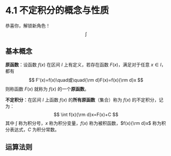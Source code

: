 # 4.1 不定积分的概念与性质

恭喜你，解锁新角色！
$$
\int
$$

## 基本概念

**原函数**：设函数 $f(x)$ 在区间 $I$ 上有定义，若存在函数 $F(x)$，满足对于任意 $x\in I$，都有
$$
F'(x)=f(x)\quad或\quad{\rm d}F(x)=f(x){\rm d}x
$$
则称函数 $F(x)$ 就称为 $f(x)$ 的一个**原函数**。

**不定积分**：在区间 $I$ 上函数 $f(x)$ 的**所有原函数**（集合）称为 $f(x)$ 的不定积分，记为：
$$
\int f(x){\rm d}x=F(x)+C
$$
其中 $\int$ 称为积分号，$x$ 称为积分变量，$f(x)$ 称为被积函数，$f(x){\rm d}x$ 称为积分表达式，$C$ 为积分常数。

## 运算法则

